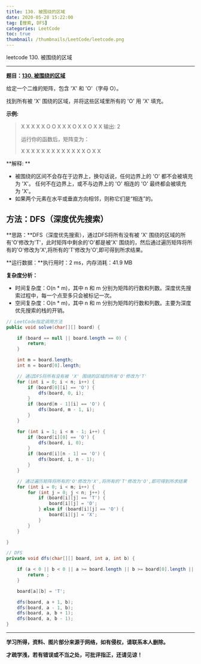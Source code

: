 ```yaml
---
title: 130. 被围绕的区域
date: 2020-05-28 15:22:00
tag: [搜索, DFS]
categories: LeetCode
toc: true
thumbnail: /thumbnails/LeetCode/leetcode.png
---
```


leetcode 130. 被围绕的区域

<!--more-->

---

**题目：[130. 被围绕的区域](https://leetcode-cn.com/problems/surrounded-regions/)**

给定一个二维的矩阵，包含 'X' 和 'O'（字母 O）。

找到所有被 'X' 围绕的区域，并将这些区域里所有的 'O' 用 'X' 填充。

**示例:**

> X X X X
> X O O X
> X X O X
> X O X X
> 输出: 2
>
> 运行你的函数后，矩阵变为：
>
> X X X X
> X X X X
> X X X X
> X O X X

**解释: **

* 被围绕的区间不会存在于边界上，换句话说，任何边界上的 'O' 都不会被填充为 'X'。 任何不在边界上，或不与边界上的 'O' 相连的 'O' 最终都会被填充为 'X'。
* 如果两个元素在水平或垂直方向相邻，则称它们是“相连”的。

## 方法：DFS（深度优先搜索）

**思路：**DFS（深度优先搜索），通过DFS将所有没有被 'X' 围绕的区域的所有'O'修改为'T'，此时矩阵中剩余的'O'都是被'X' 围绕的，然后通过遍历矩阵将所有的'O'修改为'X',将所有的'T'修改为'O',即可得到所求结果。

**运行数据：**执行用时：2 ms，内存消耗：41.9 MB

**复杂度分析：**

* 时间复杂度：O(n * m)，其中 n 和 m 分别为矩阵的行数和列数。深度优先搜索过程中，每一个点至多只会被标记一次。
* 空间复杂度：O(n * m)，其中 n 和 m 分别为矩阵的行数和列数。主要为深度优先搜索的栈的开销。

```java
// LeetCode指定调用方法 
public void solve(char[][] board) {

    if (board == null || board.length == 0) {
        return;
    }

    int m = board.length;
    int n = board[0].length;

    // 通过DFS将所有没有被 'X' 围绕的区域的所有'O'修改为'T'
    for (int i = 0; i < n; i++) {
        if (board[0][i] == 'O') {
            dfs(board, 0, i);
        }
        if (board[m - 1][i] == 'O') {
            dfs(board, m - 1, i);
        }
    }

    for (int i = 1; i < m - 1; i++) {
        if (board[i][0] == 'O') {
            dfs(board, i, 0);
        }
        if (board[i][n - 1] == 'O') {
            dfs(board, i, n - 1);
        }
    }

    // 通过遍历矩阵将所有的'O'修改为'X',将所有的'T'修改为'O',即可得到所求结果
    for (int i = 0; i < m; i++) {
        for (int j = 0; j < n; j++) {
            if (board[i][j] == 'T') {
                board[i][j] = 'O';
            } else if (board[i][j] == 'O') {
                board[i][j] = 'X';
            }
        }
    }

}

// DFS
private void dfs(char[][] board, int a, int b) {

    if (a < 0 || b < 0 || a >= board.length || b >= board[0].length || board[a][b] != 'O') {
        return ;
    }

    board[a][b] = 'T';

    dfs(board, a + 1, b);
    dfs(board, a - 1, b);
    dfs(board, a, b + 1);
    dfs(board, a, b - 1);
}
```

---

**学习所得，资料、图片部分来源于网络，如有侵权，请联系本人删除。**

**才疏学浅，若有错误或不当之处，可批评指正，还请见谅！**